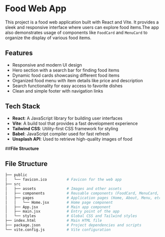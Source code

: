 # Food Web App

This project is a food web application built with React and Vite. It provides a sleek and responsive interface where users can explore food items.The app also demonstrates usage of components like `FoodCard` and `MenuCard` to organize the display of various food items.

## Features

- Responsive and modern UI design
- Hero section with a search bar for finding food items
- Dynamic food cards showcasing different food items
- Organized food menu with item details like price and description
- Search functionality for easy access to favorite dishes
- Clean and simple footer with navigation links


## Tech Stack

- **React**: A JavaScript library for building user interfaces
- **Vite**: A build tool that provides a fast development experience
- **Tailwind CSS**: Utility-first CSS framework for styling
- **Babel**: JavaScript compiler used for fast refresh
- **Unsplash API**: Used to retrieve high-quality images of food

##**File Structure**

## **File Structure**

```bash
├── public
│   └── favicon.ico         # Favicon for the web app
├── src
│   ├── assets              # Images and other assets
│   ├── components          # Reusable components (FoodCard, MenuCard, etc.)
│   ├── pages               # Application pages (Home, About, Menu, etc.)
│   │   └── Home.jsx        # Home page component
│   ├── App.jsx             # Main app component
│   ├── main.jsx            # Entry point of the app
│   └── styles              # Global CSS and Tailwind styles
├── index.html              # Main HTML file
├── package.json            # Project dependencies and scripts
└── vite.config.js          # Vite configuration


